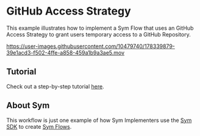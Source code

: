 # GitHub Access Strategy

This example illustrates how to implement a Sym Flow that uses an GitHub Access Strategy to grant users temporary access to a GitHub Repository.

https://user-images.githubusercontent.com/10479740/178339879-39e1acd3-f502-4ffe-a858-459a1b9a3ae5.mov

## Tutorial

Check out a step-by-step tutorial [here](https://docs.symops.com/docs/github).

## About Sym

This workflow is just one example of how Sym Implementers use the [Sym SDK](https://docs.symops.com/docs) to create [Sym Flows](https://docs.symops.com/docs/sym-access-flows).
